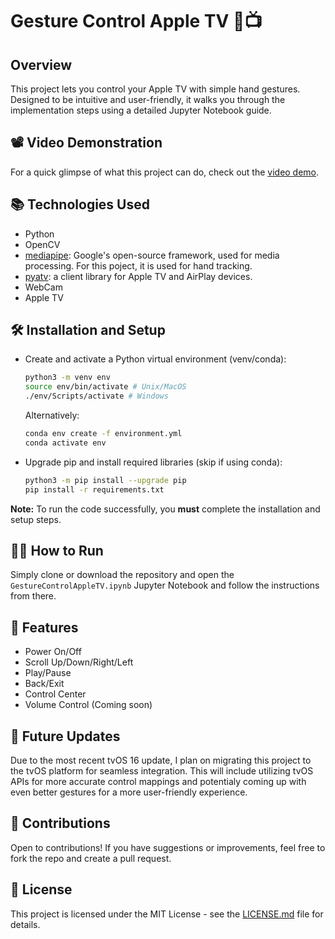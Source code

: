 # Gesture Control Apple TV 🍎📺

## Overview
This project lets you control your Apple TV with simple hand gestures. Designed to be intuitive and user-friendly, it walks you through the implementation steps using a detailed Jupyter Notebook guide.

## 📽️ Video Demonstration
For a quick glimpse of what this project can do, check out the [video demo](https://github.com/zijie-cai/Gesture-Control-Apple-TV/assets/74931355/aed56bc2-e850-4b5f-af31-afad62d0eff9).

## 📚 Technologies Used
- Python
- OpenCV
- [mediapipe](https://developers.google.com/mediapipe): Google's open-source framework, used for media processing. For this poject, it is used for hand tracking.  
- [pyatv](https://pyatv.dev/): a client library for Apple TV and AirPlay devices.
- WebCam
- Apple TV

## 🛠 Installation and Setup
- Create and activate a Python virtual environment (venv/conda):
    ```bash
    python3 -m venv env 
    source env/bin/activate # Unix/MacOS
    ./env/Scripts/activate # Windows
    ```
    Alternatively: 
    ```bash
    conda env create -f environment.yml
    conda activate env
    ```

- Upgrade pip and install required libraries (skip if using conda):
    ```bash
    python3 -m pip install --upgrade pip
    pip install -r requirements.txt
    ```

**Note:** To run the code successfully, you **must** complete the installation and setup steps.

## 🏃‍♂️ How to Run
Simply clone or download the repository and open the `GestureControlAppleTV.ipynb` Jupyter Notebook and follow the instructions from there.

## 🌟 Features
- Power On/Off
- Scroll Up/Down/Right/Left
- Play/Pause
- Back/Exit
- Control Center
- Volume Control (Coming soon)

## 🚀 Future Updates
Due to the most recent tvOS 16 update, I plan on migrating this project to the tvOS platform for seamless integration. This will include utilizing tvOS APIs for more accurate control mappings and potentialy coming up with even better gestures for a more user-friendly experience.

## 👏 Contributions
Open to contributions! If you have suggestions or improvements, feel free to fork the repo and create a pull request.

## 📜 License
This project is licensed under the MIT License - see the [LICENSE.md](LICENSE.md) file for details.
